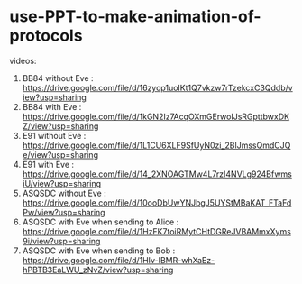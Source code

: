 # use-PPT-to-make-animation-of-protocols

videos:
1. BB84 without Eve : https://drive.google.com/file/d/16zyop1uoIKt1Q7vkzw7rTzekcxC3Qddb/view?usp=sharing
2. BB84 with Eve : https://drive.google.com/file/d/1kGN2Iz7AcqOXmGErwoIJsRGpttbwxDKZ/view?usp=sharing
3. E91 without Eve : https://drive.google.com/file/d/1L1CU6XLF9SfUyN0zi_2BlJmssQmdCJQe/view?usp=sharing
4. E91 with Eve : https://drive.google.com/file/d/14_2XNOAGTMw4L7rzI4NVLg924BfwmsiU/view?usp=sharing
5. ASQSDC without Eve : https://drive.google.com/file/d/10ooDbUwYNJbgJ5UYStMBaKAT_FTaFdPw/view?usp=sharing
6. ASQSDC with Eve when sending to Alice : https://drive.google.com/file/d/1HzFK7toiRMytCHtDGReJVBAMmxXyms9i/view?usp=sharing
7. ASQSDC with Eve when sending to Bob : https://drive.google.com/file/d/1HIv-IBMR-whXaEz-hPBTB3EaLWU_zNvZ/view?usp=sharing
